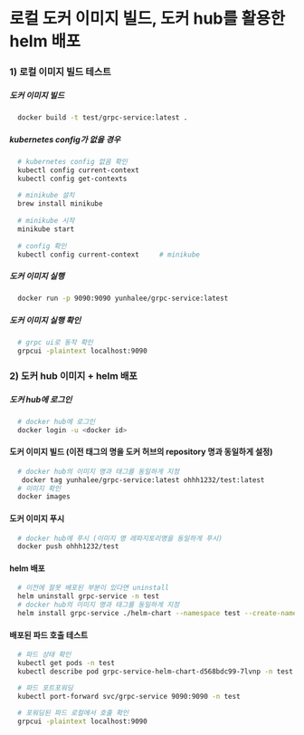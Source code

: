 # 로컬 도커 이미지 빌드, 도커 hub를 활용한 helm 배포 

### 1) 로컬 이미지 빌드 테스트 

##### 도커 이미지 빌드
```bash
  docker build -t test/grpc-service:latest .
```
##### kubernetes config가 없을 경우
```bash
  # kubernetes config 없음 확인 
  kubectl config current-context
  kubectl config get-contexts
  
  # minikube 설치 
  brew install minikube 
  
  # minikube 시작
  minikube start  
  
  # config 확인 
  kubectl config current-context     # minikube
```
##### 도커 이미지 실행
```bash
  docker run -p 9090:9090 yunhalee/grpc-service:latest
```
##### 도커 이미지 실행 확인
```bash
  # grpc ui로 동작 확인
  grpcui -plaintext localhost:9090
```


### 2) 도커 hub 이미지 + helm 배포 
##### 도커 hub에 로그인
```bash
  # docker hub에 로그인 
  docker login -u <docker id>
```

#### 도커 이미지 빌드 (이전 태그의 명을 도커 허브의 repository 명과 동일하게 설정)
```bash
  # docker hub의 이미지 명과 태그를 동일하게 지정 
   docker tag yunhalee/grpc-service:latest ohhh1232/test:latest
  # 이미지 확인 
  docker images
```

#### 도커 이미지 푸시
```bash
  # docker hub에 푸시 (이미지 명 레파지토리명을 동일하게 푸시) 
  docker push ohhh1232/test 
```

#### helm 배포 
```bash
  # 이전에 잘못 배포된 부분이 있다면 uninstall 
  helm uninstall grpc-service -n test      
  # docker hub의 이미지 명과 태그를 동일하게 지정 
  helm install grpc-service ./helm-chart --namespace test --create-namespace
```
#### 배포된 파드 호출 테스트 
```bash
  # 파드 상태 확인  
  kubectl get pods -n test
  kubectl describe pod grpc-service-helm-chart-d568bdc99-7lvnp -n test 

  # 파드 포트포워딩 
  kubectl port-forward svc/grpc-service 9090:9090 -n test
 
  # 포워딩된 파드 로컬에서 호출 확인 
  grpcui -plaintext localhost:9090
```